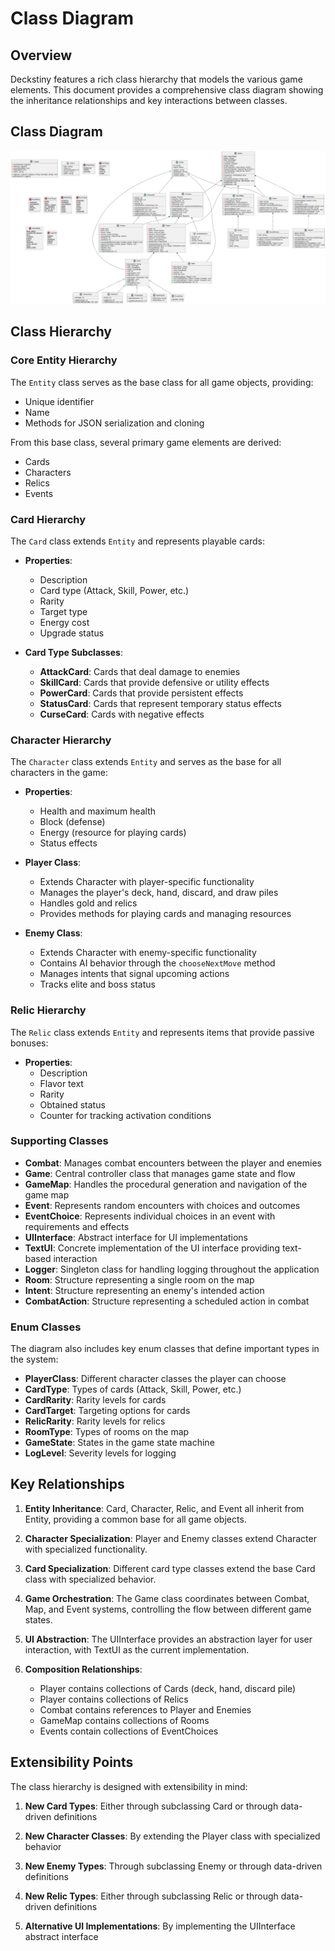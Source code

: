 # Class Diagram

## Overview

Deckstiny features a rich class hierarchy that models the various game elements. This document provides a comprehensive class diagram showing the inheritance relationships and key interactions between classes.

## Class Diagram

![Class Diagram](class_diagram.png)

## Class Hierarchy

### Core Entity Hierarchy

The `Entity` class serves as the base class for all game objects, providing:
- Unique identifier
- Name
- Methods for JSON serialization and cloning

From this base class, several primary game elements are derived:
- Cards
- Characters
- Relics
- Events

### Card Hierarchy

The `Card` class extends `Entity` and represents playable cards:

- **Properties**:
  - Description
  - Card type (Attack, Skill, Power, etc.)
  - Rarity
  - Target type
  - Energy cost
  - Upgrade status

- **Card Type Subclasses**:
  - **AttackCard**: Cards that deal damage to enemies
  - **SkillCard**: Cards that provide defensive or utility effects
  - **PowerCard**: Cards that provide persistent effects
  - **StatusCard**: Cards that represent temporary status effects
  - **CurseCard**: Cards with negative effects

### Character Hierarchy

The `Character` class extends `Entity` and serves as the base for all characters in the game:

- **Properties**:
  - Health and maximum health
  - Block (defense)
  - Energy (resource for playing cards)
  - Status effects

- **Player Class**:
  - Extends Character with player-specific functionality
  - Manages the player's deck, hand, discard, and draw piles
  - Handles gold and relics
  - Provides methods for playing cards and managing resources

- **Enemy Class**:
  - Extends Character with enemy-specific functionality
  - Contains AI behavior through the `chooseNextMove` method
  - Manages intents that signal upcoming actions
  - Tracks elite and boss status

### Relic Hierarchy

The `Relic` class extends `Entity` and represents items that provide passive bonuses:

- **Properties**:
  - Description
  - Flavor text
  - Rarity
  - Obtained status
  - Counter for tracking activation conditions

### Supporting Classes

- **Combat**: Manages combat encounters between the player and enemies
- **Game**: Central controller class that manages game state and flow
- **GameMap**: Handles the procedural generation and navigation of the game map
- **Event**: Represents random encounters with choices and outcomes
- **EventChoice**: Represents individual choices in an event with requirements and effects
- **UIInterface**: Abstract interface for UI implementations
- **TextUI**: Concrete implementation of the UI interface providing text-based interaction
- **Logger**: Singleton class for handling logging throughout the application
- **Room**: Structure representing a single room on the map
- **Intent**: Structure representing an enemy's intended action
- **CombatAction**: Structure representing a scheduled action in combat

### Enum Classes

The diagram also includes key enum classes that define important types in the system:
- **PlayerClass**: Different character classes the player can choose
- **CardType**: Types of cards (Attack, Skill, Power, etc.)
- **CardRarity**: Rarity levels for cards
- **CardTarget**: Targeting options for cards
- **RelicRarity**: Rarity levels for relics
- **RoomType**: Types of rooms on the map
- **GameState**: States in the game state machine
- **LogLevel**: Severity levels for logging

## Key Relationships

1. **Entity Inheritance**: Card, Character, Relic, and Event all inherit from Entity, providing a common base for all game objects.

2. **Character Specialization**: Player and Enemy classes extend Character with specialized functionality.

3. **Card Specialization**: Different card type classes extend the base Card class with specialized behavior.

4. **Game Orchestration**: The Game class coordinates between Combat, Map, and Event systems, controlling the flow between different game states.

5. **UI Abstraction**: The UIInterface provides an abstraction layer for user interaction, with TextUI as the current implementation.

6. **Composition Relationships**:
   - Player contains collections of Cards (deck, hand, discard pile)
   - Player contains collections of Relics
   - Combat contains references to Player and Enemies
   - GameMap contains collections of Rooms
   - Events contain collections of EventChoices

## Extensibility Points

The class hierarchy is designed with extensibility in mind:

1. **New Card Types**: Either through subclassing Card or through data-driven definitions

2. **New Character Classes**: By extending the Player class with specialized behavior

3. **New Enemy Types**: Through subclassing Enemy or through data-driven definitions

4. **New Relic Types**: Either through subclassing Relic or through data-driven definitions

5. **Alternative UI Implementations**: By implementing the UIInterface abstract interface 